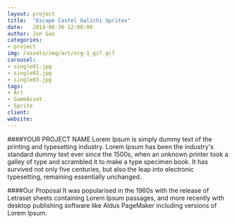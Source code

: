 ```yaml
---
layout: project
title:  "Escape Castel Galichi Sprites"
date:   2014-06-30 12:00:00
author: Jon Gao
categories:
- project
img: /assets/img/art/ecg-1_gif.gif
carousel:
- single01.jpg
- single02.jpg
- single03.jpg
tags:
- Art
- GameAsset
- Sprite
client: 
website: 
---
```

####YOUR PROJECT NAME
Lorem Ipsum is simply dummy text of the printing and typesetting industry. Lorem Ipsum has been the industry's standard dummy text ever since the 1500s, when an unknown printer took a galley of type and scrambled it to make a type specimen book. It has survived not only five centuries, but also the leap into electronic typesetting, remaining essentially unchanged.

####Our Proposal
It was popularised in the 1960s with the release of Letraset sheets containing Lorem Ipsum passages, and more recently with desktop publishing software like Aldus PageMaker including versions of Lorem Ipsum.
